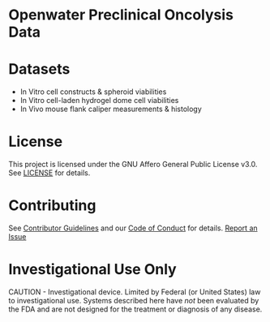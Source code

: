 # Openwater Preclinical Oncolysis Data

# Datasets
*  In Vitro cell constructs & spheroid viabilities
*  In Vitro cell-laden hydrogel dome cell viabilities
*  In Vivo mouse flank caliper measurements & histology

# License
This project is licensed under the GNU Affero General Public License v3.0. See [LICENSE](LICENSE) for details.

# Contributing 
See [Contributor Guidelines](Contributor%20Guidelines) and our [Code of Conduct](Code%20of%20Conduct) for details. [Report an Issue](https://goo.gl/forms/chVYUnA4bP70WGsL2)

# Investigational Use Only
CAUTION - Investigational device. Limited by Federal (or United States) law to investigational use. Systems described here have *not* been evaluated by the FDA and are not designed for the treatment or diagnosis of any disease. 
